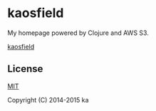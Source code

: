 # kaosfield

My homepage powered by Clojure and AWS S3.

[kaosfield](http://www.kaosfield.net)

## License

[MIT](http://opensource.org/licenses/MIT)

Copyright (C) 2014-2015 ka
